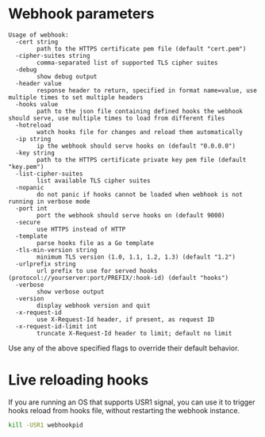 # Webhook parameters
```
Usage of webhook:
  -cert string
        path to the HTTPS certificate pem file (default "cert.pem")
  -cipher-suites string
        comma-separated list of supported TLS cipher suites
  -debug
        show debug output
  -header value
        response header to return, specified in format name=value, use multiple times to set multiple headers
  -hooks value
        path to the json file containing defined hooks the webhook should serve, use multiple times to load from different files
  -hotreload
        watch hooks file for changes and reload them automatically
  -ip string
        ip the webhook should serve hooks on (default "0.0.0.0")
  -key string
        path to the HTTPS certificate private key pem file (default "key.pem")
  -list-cipher-suites
        list available TLS cipher suites
  -nopanic
        do not panic if hooks cannot be loaded when webhook is not running in verbose mode
  -port int
        port the webhook should serve hooks on (default 9000)
  -secure
        use HTTPS instead of HTTP
  -template
        parse hooks file as a Go template
  -tls-min-version string
        minimum TLS version (1.0, 1.1, 1.2, 1.3) (default "1.2")
  -urlprefix string
        url prefix to use for served hooks (protocol://yourserver:port/PREFIX/:hook-id) (default "hooks")
  -verbose
        show verbose output
  -version
        display webhook version and quit
  -x-request-id
        use X-Request-Id header, if present, as request ID
  -x-request-id-limit int
        truncate X-Request-Id header to limit; default no limit
```

Use any of the above specified flags to override their default behavior.

# Live reloading hooks
If you are running an OS that supports USR1 signal, you can use it to trigger hooks reload from hooks file, without restarting the webhook instance.
```bash
kill -USR1 webhookpid
```
